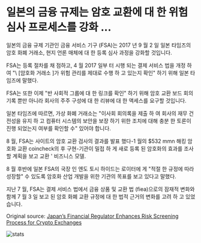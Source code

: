 # 일본의 금융 규제는 암호 교환에 대 한 위험 심사 프로세스를 강화 ...

일본의 금융 규제 기관인 금융 서비스 기구 (FSA)는 2017 년 9 월 2 일 일본 타임즈의 암호 화폐 거래소, 현지 언론 매체에 대 한 등록 심사 과정을 강화할 것입니다.

FSA는 등록 절차를 채 점하고, 4 월 2017 일부 터 시행 되는 결제 서비스 법을 개정 하 여 "\ [암호화 거래소 \]가 위험 관리를 제대로 수행 하 고 있는지 확인" 하기 위해 일본 타임즈에 말했다.

FSA는 또한 이제 "반 사회적 그룹에 대 한 링크를 확인" 하기 위해 암호 교환 보드 회의 기록 뿐만 아니라 회사의 주주 구성에 대 한 리뷰에 대 한 액세스를 요구할 것입니다.

일본 타임즈에 따르면, 가상 화폐 거래소는 "이사회 회의록을 제출 하 여 회사의 재무 건전성을 유지 하 고 컴퓨터 시스템의 보안을 보장 하기 위한 조치에 대해 충분 한 토론이 진행 되었는지 여부를 확인할 수" 있어야 합니다.

8 월, FSA는 사이트의 암호 교환 검사의 결과를 발표 했다-1 월의 $532 mmn 해킹 암호화 교환 coincheck의 후 구현-기관이 밀접 하 게 새로 등록 된 암호화의 효과를 조사할 계획을 보고 교환 ' 비즈니스 모델.

8 월 후반에 일본 FSA의 국장 인 엔도 토시 하이드는 로이터에 게 "적절 한 규정에 따라 성장할" 수 있도록 암호화 산업 개발을 위한 기관의 목표를 보고 있다고 말했다.

지난 7 월, FSA는 결제 서비스 법에서 금융 상품 및 교환 법 (fiea)으로의 잠재적 변화와 함께 7 월 3 일 보고 된 암호 화폐 교환 규정에 대 한 법적 근거의 변화를 고려 하 고 있었습니다.

Original source: [Japan’s Financial Regulator Enhances Risk Screening Process for Crypto Exchanges](https://cointelegraph.com/news/japans-financial-regulator-enhances-risk-screening-process-for-crypto-exchanges)

![stats](https://c.statcounter.com/11760860/0/a89fa40b/1/ "stats")